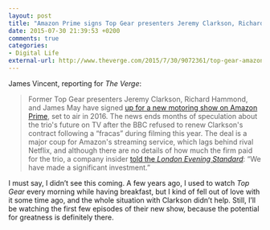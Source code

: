 ```yaml
---
layout: post
title: "Amazon Prime signs Top Gear presenters Jeremy Clarkson, Richard Hammond and James May for upcoming show"
date: 2015-07-30 21:39:53 +0200
comments: true
categories: 
- Digital Life
external-url: http://www.theverge.com/2015/7/30/9072361/top-gear-amazon-new-show
---
```


James Vincent, reporting for _The Verge_:

> Former Top Gear presenters Jeremy Clarkson, Richard Hammond, and James May have signed [up for a new motoring show on Amazon Prime](http://www.amazon.co.uk/b?ie=UTF8&node=7124555031), set to air in 2016. The news ends months of speculation about the trio's future on TV after the BBC refused to renew Clarkson's contract following a “fracas” during filming this year. The deal is a major coup for Amazon's streaming service, which lags behind rival Netflix, and although there are no details of how much the firm paid for the trio, a company insider [told the _London Evening Standard_](http://www.standard.co.uk/news/celebritynews/amazon-sign-top-gears-jeremy-clarkson-richard-hammond-and-james-may-for-new-show-10426102.html): “We have made a significant investment.”

I must say, I didn’t see this coming. A few years ago, I used to watch _Top Gear_ every morning while having breakfast, but I kind of fell out of love with it some time ago, and the whole situation with Clarkson didn’t help. Still, I’ll be watching the first few episodes of their new show, because the potential for greatness is definitely there.